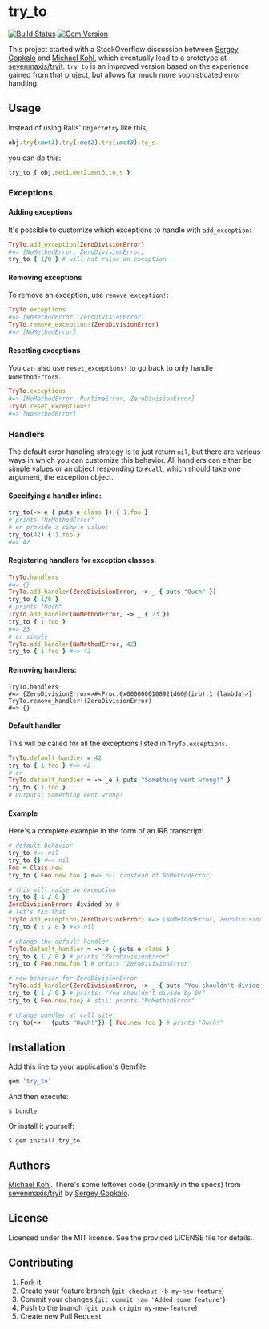 # try_to

[![Build Status](https://travis-ci.org/citizen428/try_to.svg)](https://travis-ci.org/citizen428/methodfinder)
[![Gem Version](https://img.shields.io/gem/v/try_to.svg)](https://rubygems.org/gems/methodfinder)

This project started with a StackOverflow discussion between [Sergey Gopkalo](https://github.com/sevenmaxis/) and [Michael Kohl](https://github.com/citizen428),
which eventually lead to a prototype at [sevenmaxis/tryit](https://github.com/sevenmaxis/tryit).
`try_to` is an improved version based on the experience gained from that project,
but allows for much more sophisticated error handling.

## Usage

Instead of using Rails' `Object#try` like this,

```ruby
obj.try(:met1).try(:met2).try(:met3).to_s
```

you can do this:

```ruby
try_to { obj.met1.met2.met3.to_s }
```

### Exceptions

#### Adding exceptions

It's possible to customize which exceptions to handle with `add_exception`:

```ruby
TryTo.add_exception(ZeroDivisionError)
#=> [NoMethodError, ZeroDivisionError]
try_to { 1/0 } # will not raise an exception
```

#### Removing exceptions

To remove an exception, use `remove_exception!`:

```ruby
TryTo.exceptions
#=> [NoMethodError, ZeroDivisionError]
TryTo.remove_exception!(ZeroDivisionError)
#=> [NoMethodError]
```

#### Resetting exceptions

You can also use `reset_exceptions!` to go back to only handle `NoMethodError`s.

```ruby
TryTo.exceptions
#=> [NoMethodError, RuntimeError, ZeroDivisionError]
TryTo.reset_exceptions!
#=> [NoMethodError]
```

### Handlers

The default error handling strategy is to just return `nil`, but there are various
ways in which you can customize this behavior. All handlers can either be simple
values or an object responding to `#call`, which should take one argument, the
exception object.

#### Specifying a handler inline:

```ruby
try_to(-> e { puts e.class }) { 1.foo }
# prints "NoMethodError"
# or provide a simple value:
try_to(42) { 1.foo }
#=> 42
```

#### Registering handlers for exception classes:

```ruby
TryTo.handlers
#=> {}
TryTo.add_handler(ZeroDivisionError, -> _ { puts "Ouch" })
try_to { 1/0 }
# prints "Ouch"
TryTo.add_handler(NoMethodError, -> _ { 23 })
try_to { 1.foo }
#=> 23
# or simply
TryTo.add_handler(NoMethodError, 42)
try_to { 1.foo } #=> 42
```

#### Removing handlers:

    TryTo.handlers
    #=> {ZeroDivisionError=>#<Proc:0x0000000108921d60@(irb):1 (lambda)>}
    TryTo.remove_handler!(ZeroDivisionError)
    #=> {}

#### Default handler

This will be called for all the exceptions listed in `TryTo.exceptions`.

```ruby
TryTo.default_handler = 42
try_to { 1.foo } #=> 42
# or
TryTo.default_handler = -> _e { puts "Something went wrong!" }
try_to { 1.foo }
# Outputs: Something went wrong!
```

#### Example

Here's a complete example in the form of an IRB transcript:

```ruby
# default behavior
try_to #=> nil
try_to {} #=> nil
Foo = Class.new
try_to { Foo.new.foo } #=> nil (instead of NoMethodError)

# this will raise an exception
try_to { 1 / 0 }
ZeroDivisionError: divided by 0
# let's fix that
TryTo.add_exception(ZeroDivisionError) #=> [NoMethodError, ZeroDivisionError]
try_to { 1 / 0 } #=> nil

# change the default handler
TryTo.default_handler = -> e { puts e.class }
try_to { 1 / 0 } # prints "ZeroDivisionError"
try_to { Foo.new.foo } # prints "ZeroDivisionError"

# new behavior for ZeroDivisionError
TryTo.add_handler(ZeroDivisionError, -> _ { puts "You shouldn't divide by 0!"})
try_to { 1 / 0 } # prints: "You shouldn't divide by 0!"
try_to { Foo.new.foo} # still prints "NoMethodError"

# change handler at call site
try_to(-> _ {puts "Ouch!"}) { Foo.new.foo } # prints "Ouch!"
```

## Installation

Add this line to your application's Gemfile:

```ruby
gem 'try_to'
```

And then execute:

```shell
$ bundle
```

Or install it yourself:

```shell
$ gem install try_to
```

## Authors

[Michael Kohl](https://github.com/citizen428). There's some leftover code (primarily in the specs) from [sevenmaxis/tryit](https://github.com/sevenmaxis/tryit) by [Sergey Gopkalo](https://github.com/sevenmaxis/).

## License

Licensed under the MIT license. See the provided LICENSE file for details.

## Contributing

1.  Fork it
2.  Create your feature branch (`git checkout -b my-new-feature`)
3.  Commit your changes (`git commit -am 'Added some feature'`)
4.  Push to the branch (`git push origin my-new-feature`)
5.  Create new Pull Request
